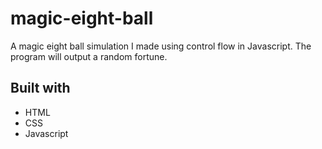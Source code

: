 # magic-eight-ball

A magic eight ball simulation I made using control flow in Javascript.
The program will output a random fortune.

## Built with

* HTML
* CSS
* Javascript
